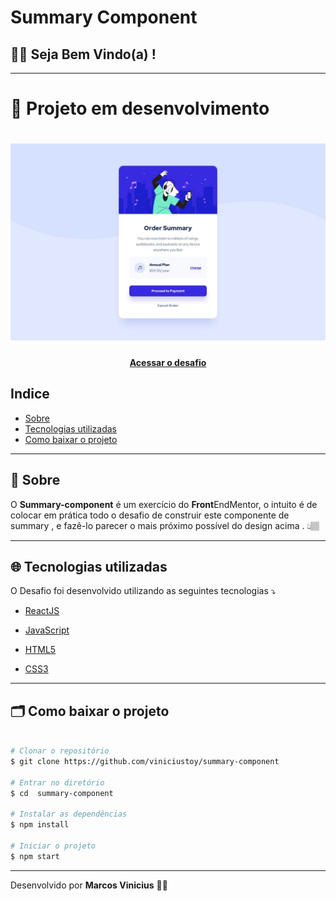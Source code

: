 #  Summary Component 
## 👋🏽 Seja Bem Vindo(a) !
---
# 🛑 Projeto em desenvolvimento 
<h1>
  <img src= "public/assets/design.jpg">
</h1>

<h4 align="center">
<a href= "https://www.frontendmentor.io/challenges/order-summary-component-QlPmajDUj">Acessar o desafio </a>
</h4>

## Indice 

- [Sobre](#-Sobre)
- [Tecnologias utilizadas](#-Tecnologias-utilizadas)
- [Como baixar o projeto](#-Como-baixar-o-projeto) 

---
## 🔖 Sobre
O **Summary-component** é um exercício do **Front**EndMentor, o intuito é de colocar em prática todo o desafio de construir este componente de summary , e fazê-lo parecer o mais próximo possível do design acima . 👆🏽

---
## 🌐 Tecnologias utilizadas 

O Desafio foi desenvolvido  utilizando as seguintes tecnologias ⤵

- [ReactJS](https://reactjs.org)
- [JavaScript](https://www.javascript.com/)
- [HTML5](https://pt.wikipedia.org/wiki/HTML5) 

- [CSS3](https://pt.wikipedia.org/wiki/CSS3)

---
## 🗂 Como baixar o projeto 

```bash

# Clonar o repositório
$ git clone https://github.com/viniciustoy/summary-component

# Entrar no diretório 
$ cd  summary-component

# Instalar as dependências
$ npm install

# Iniciar o projeto 
$ npm start 

```
---
Desenvolvido por **Marcos Vinicius** 💪🏼
